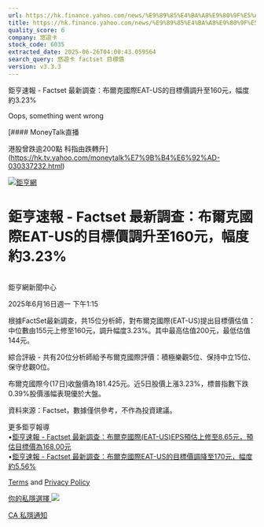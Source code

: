 ```yaml
---
url: https://hk.finance.yahoo.com/news/%E9%89%85%E4%BA%A8%E9%80%9F%E5%A0%B1-factset-%E6%9C%80%E6%96%B0%E8%AA%BF%E6%9F%A5-%E5%B8%83%E7%88%BE%E5%85%8B%E5%9C%8B%E9%9A%9Beat-us%E7%9A%84%E7%9B%AE%E6%A8%99%E5%83%B9%E8%AA%BF%E5%8D%87%E8%87%B3160%E5%85%83-201518041.html
title: https://hk.finance.yahoo.com/news/%E9%89%85%E4%BA%A8%E9%80%9F%E5%A0%B1-factset-%E6%9C%80%E6%96%B0%E8
quality_score: 6
company: 悠遊卡
stock_code: 6035
extracted_date: 2025-06-26T04:00:43.059564
search_query: 悠遊卡 factset 目標價
version: v3.3.3
---
```


鉅亨速報 - Factset 最新調查：布爾克國際EAT-US的目標價調升至160元，幅度約3.23% 


Oops, something went wrong

 

[#### MoneyTalk直播

港股曾跌逾200點 科指由跌轉升](https://hk.tv.yahoo.com/moneytalk%E7%9B%B4%E6%92%AD-030337232.html)

[![鉅亨網](https://s.yimg.com/ny/api/res/1.2/UM5hrThmhlnSiBO4o4qlLg--/YXBwaWQ9aGlnaGxhbmRlcjt3PTE0NjtoPTQ4O2NmPXdlYnA-/https://s.yimg.com/os/creatr-uploaded-images/2020-01/147c7630-36ab-11ea-ae7c-5ee7a0016555)](http://www.cnyes.com/ "鉅亨網")

# 鉅亨速報 - Factset 最新調查：布爾克國際EAT-US的目標價調升至160元，幅度約3.23%

![](data:image/gif;base64,R0lGODlhAQABAIAAAAAAAP///ywAAAAAAQABAAACAUwAOw==)

鉅亨網新聞中心

2025年6月16日週一 下午1:15

根據FactSet最新調查，共15位分析師，對布爾克國際(EAT-US)提出目標價估值：中位數由155元上修至160元，調升幅度3.23%。其中最高估值200元，最低估值144元。

綜合評級 - 共有20位分析師給予布爾克國際評價：積極樂觀5位、保持中立15位、保守悲觀0位。

布爾克國際今(17日)收盤價為181.425元。近5日股價上漲3.23%，標普指數下跌0.39%股價漲幅表現優於大盤。

資料來源：Factset，數據僅供參考，不作為投資建議。

更多鉅亨報導  
•[鉅亨速報 - Factset 最新調查：布爾克國際(EAT-US)EPS預估上修至8.65元，預估目標價為168.00元](https://news.cnyes.com/news/id/5955282?utm_source=yahoo&utm_medium=RSS&utm_campaign=relate)  
•[鉅亨速報 - Factset 最新調查：布爾克國際EAT-US的目標價調降至170元，幅度約5.56%](https://news.cnyes.com/news/id/5951445?utm_source=yahoo&utm_medium=RSS&utm_campaign=relate)

[Terms](https://guce.yahoo.com/terms?locale=zh-Hant-HK)  and [Privacy Policy](https://guce.yahoo.com/privacy-policy?locale=zh-Hant-HK)

[你的私隱選擇 ![](https://s.yimg.com/dv/static/siteApp/img/privacy-choice-control.png)](https://guce.yahoo.com/state-controls?locale=zh-Hant-HK&state=CA)

[CA 私隱通知](https://guce.yahoo.com/ca-notice?locale=zh-Hant-HK)